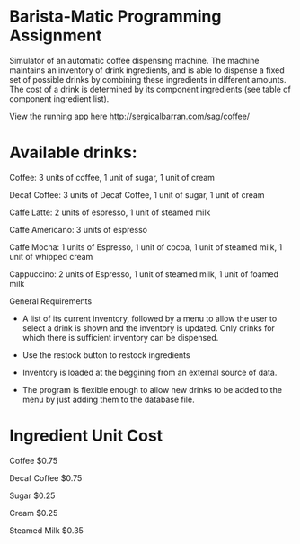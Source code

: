 # Barista-Matic Programming Assignment
Simulator of an automatic coffee dispensing machine. The machine maintains an inventory of drink ingredients, and is able to
dispense a fixed set of possible drinks by combining these ingredients in different amounts.
The cost of a drink is determined by its component ingredients (see table of component ingredient list).

View the running app here http://sergioalbarran.com/sag/coffee/

# Available drinks:

Coffee: 3 units of coffee, 1 unit of sugar, 1 unit of cream

Decaf Coffee: 3 units of Decaf Coffee, 1 unit of sugar, 1 unit of cream

Caffe Latte: 2 units of espresso, 1 unit of steamed milk

Caffe Americano: 3 units of espresso

Caffe Mocha: 1 units of Espresso, 1 unit of cocoa, 1 unit of steamed milk, 1 unit of whipped cream

Cappuccino: 2 units of Espresso, 1 unit of steamed milk, 1 unit of foamed milk

General Requirements
* A list of its current inventory, followed by a menu to allow the user to select a drink is shown and the inventory is updated. Only drinks for which there is sufficient inventory can be dispensed.

* Use the restock button to restock ingredients

* Inventory is loaded at the beggining from an external source of data.

* The program is flexible enough to allow new drinks to be added to the menu by just adding them to the database file.

# Ingredient Unit Cost

Coffee $0.75

Decaf Coffee $0.75

Sugar $0.25

Cream $0.25

Steamed Milk $0.35
